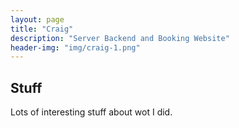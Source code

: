 ```yaml
---
layout: page
title: "Craig"
description: "Server Backend and Booking Website"
header-img: "img/craig-1.png"
---
```

## Stuff
Lots of interesting stuff about wot I did.

